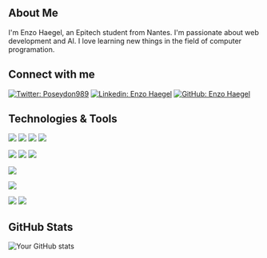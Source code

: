 ## About Me

I'm Enzo Haegel, an Epitech student from Nantes. I'm passionate about web development and AI. I love learning new things in the field of computer programation.

## Connect with me

[![Twitter: Poseydon989](https://img.shields.io/twitter/follow/poseydon989?style=social)](https://twitter.com/poseydon989)
[![Linkedin: Enzo Haegel](https://img.shields.io/badge/enzo-haegel-blue?style=flat-square&logo=Linkedin&logoColor=white&link=https://www.linkedin.com/in/your_username/)](https:/www.linkedin.com/in/enzo-haegel/)
[![GitHub: Enzo Haegel](https://img.shields.io/github/followers/EnzoHaegel?label=follow&style=social)](https://github.com/EnzoHaegel)

## Technologies & Tools

![](https://img.shields.io/badge/Code-Python-informational?style=flat&logo=python&logoColor=white&color=2bbc8a)
![](https://img.shields.io/badge/Code-JavaScript-informational?style=flat&logo=javascript&logoColor=white&color=2bbc8a)
![](https://img.shields.io/badge/Code-HTML5-informational?style=flat&logo=html5&logoColor=white&color=2bbc8a)
![](https://img.shields.io/badge/Code-CSS3-informational?style=flat&logo=css3&logoColor=white&color=2bbc8a)

![](https://img.shields.io/badge/Framework-React-informational?style=flat&logo=react&logoColor=white&color=2bbc8a)
![](https://img.shields.io/badge/Framework-Express-informational?style=flat&logo=express&logoColor=white&color=2bbc8a)
![](https://img.shields.io/badge/Framework-Angular-informational?style=flat&logo=angular&logoColor=white&color=2bbc8a)

![](https://img.shields.io/badge/Framework-Node.js-informational?style=flat&logo=node.js&logoColor=white&color=2bbc8a)

![](https://img.shields.io/badge/Tools-Git-informational?style=flat&logo=git&logoColor=white&color=2bbc8a)

![](https://img.shields.io/badge/Code-C-informational?style=flat&logo=c&logoColor=white&color=2bbc8a)
![](https://img.shields.io/badge/Code-C++-informational?style=flat&logo=c&logoColor=white&color=2bbc8a)

## GitHub Stats

![Your GitHub stats](https://github-readme-stats.vercel.app/api?username=EnzoHaegel&show_icons=true&theme=radical)
